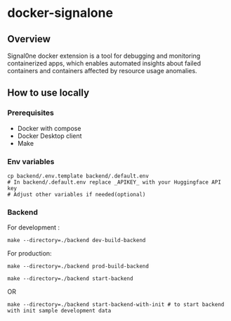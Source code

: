 # docker-signalone

## Overview
Signal0ne docker extension is a tool for debugging and monitoring containerized apps, which enables automated insights about failed containers and containers affected by resource usage anomalies.


## How to use locally

### Prerequisites
- Docker with compose
- Docker Desktop client
- Make

### Env variables
```
cp backend/.env.template backend/.default.env
# In backend/.default.env replace _APIKEY_ with your Huggingface API key 
# Adjust other variables if needed(optional)

```

### Backend

For development : 
```
make --directory=./backend dev-build-backend

```

For production: 
```
make --directory=./backend prod-build-backend

```
```
make --directory=./backend start-backend
```
OR
```
make --directory=./backend start-backend-with-init # to start backend with init sample development data
```